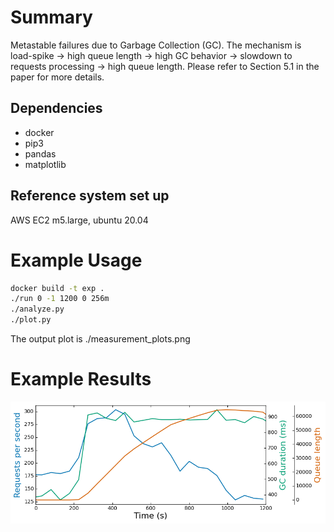 # Summary
Metastable failures due to Garbage Collection (GC). The mechanism is load-spike -> high queue length -> high GC behavior -> slowdown to requests processing -> high queue length. Please refer to Section 5.1 in the paper for more details.

## Dependencies
* docker
* pip3
* pandas
* matplotlib

## Reference system set up
AWS EC2 m5.large, ubuntu 20.04

# Example Usage

```bash
docker build -t exp .
./run 0 -1 1200 0 256m
./analyze.py
./plot.py
```

The output plot is ./measurement_plots.png

# Example Results
![plot](./example_result/GC_Metastability_Example.png)


